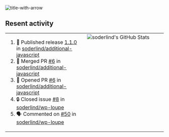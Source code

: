 
![title-with-arrow](https://github.com/soderlind/soderlind/assets/1649452/0f685042-97c3-46ba-b290-804d07f05370)



## Resent activity

<table width="100%" border="0"><tr><td width="49%">

<!--START_SECTION:activity-->
1. 🚀 Published release [1.1.0](https://github.com/soderlind/additional-javascript/releases/tag/1.1.0) in [soderlind/additional-javascript](https://github.com/soderlind/additional-javascript)
2. 🎉 Merged PR [#6](https://github.com/soderlind/additional-javascript/pull/6) in [soderlind/additional-javascript](https://github.com/soderlind/additional-javascript)
3. 💪 Opened PR [#6](https://github.com/soderlind/additional-javascript/pull/6) in [soderlind/additional-javascript](https://github.com/soderlind/additional-javascript)
4. 🔒 Closed issue [#8](https://github.com/soderlind/wp-loupe/issues/8) in [soderlind/wp-loupe](https://github.com/soderlind/wp-loupe)
5. 🗣 Commented on [#50](https://github.com/soderlind/wp-loupe/issues/50#issuecomment-2730906952) in [soderlind/wp-loupe](https://github.com/soderlind/wp-loupe)
<!--END_SECTION:activity-->
  </td>
<td width="49%" valign="top">
     <img  alt="soderlind's GitHub Stats" src="https://awesome-github-stats.azurewebsites.net/user-stats/soderlind?cardType=octocat&theme=github&preferLogin=false&Title=FFFFFF&Border=FFFFFF" />
</td></tr></table>


<!-- ![](./profile-3d-contrib/profile-green-animate.svg) -->



